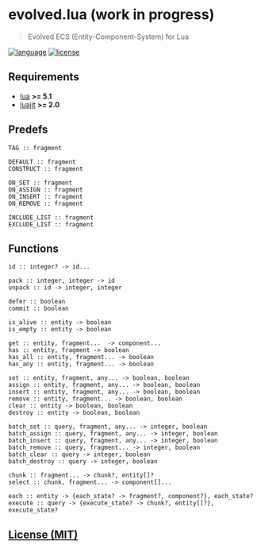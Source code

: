 # evolved.lua (work in progress)

> Evolved ECS (Entity-Component-System) for Lua

[![language][badge.language]][language]
[![license][badge.license]][license]

[badge.language]: https://img.shields.io/badge/language-Lua-orange
[badge.license]: https://img.shields.io/badge/license-MIT-blue

[language]: https://en.wikipedia.org/wiki/Lua_(programming_language)
[license]: https://en.wikipedia.org/wiki/MIT_License

[evolved]: https://github.com/BlackMATov/evolved.lua

## Requirements

- [lua](https://www.lua.org/) **>= 5.1**
- [luajit](https://luajit.org/) **>= 2.0**

## Predefs

```
TAG :: fragment

DEFAULT :: fragment
CONSTRUCT :: fragment

ON_SET :: fragment
ON_ASSIGN :: fragment
ON_INSERT :: fragment
ON_REMOVE :: fragment

INCLUDE_LIST :: fragment
EXCLUDE_LIST :: fragment
```

## Functions

```
id :: integer? -> id...

pack :: integer, integer -> id
unpack :: id -> integer, integer

defer :: boolean
commit :: boolean

is_alive :: entity -> boolean
is_empty :: entity -> boolean

get :: entity, fragment...  -> component...
has :: entity, fragment -> boolean
has_all :: entity, fragment... -> boolean
has_any :: entity, fragment... -> boolean

set :: entity, fragment, any... -> boolean, boolean
assign :: entity, fragment, any... -> boolean, boolean
insert :: entity, fragment, any... -> boolean, boolean
remove :: entity, fragment... -> boolean, boolean
clear :: entity -> boolean, boolean
destroy :: entity -> boolean, boolean

batch_set :: query, fragment, any... -> integer, boolean
batch_assign :: query, fragment, any... -> integer, boolean
batch_insert :: query, fragment, any... -> integer, boolean
batch_remove :: query, fragment... -> integer, boolean
batch_clear :: query -> integer, boolean
batch_destroy :: query -> integer, boolean

chunk :: fragment... -> chunk?, entity[]?
select :: chunk, fragment... -> component[]...

each :: entity -> {each_state? -> fragment?, component?}, each_state?
execute :: query -> {execute_state? -> chunk?, entity[]?}, execute_state?
```

## [License (MIT)](./LICENSE.md)
